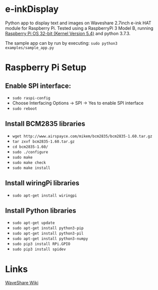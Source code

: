 # e-inkDisplay
Python app to display text and images on Waveshare 2.7inch e-ink HAT module for Raspberry Pi.
Tested using a RaspberryPi 3 Model B, running [Raspberry Pi OS 32-bit (Kernel Version 5.4)](https://www.raspberrypi.org/software/operating-systems/#raspberry-pi-os-32-bit) and python 3.7.3.

The sample app can by run by executing:
`sudo python3 examples/sample_app.py`

# Raspberry Pi Setup

## Enable SPI interface:
- `sudo raspi-config`
- Choose Interfacing Options -> SPI -> Yes  to enable SPI interface
- `sudo reboot`

## Install BCM2835 libraries
- `wget http://www.airspayce.com/mikem/bcm2835/bcm2835-1.60.tar.gz`
- `tar zxvf bcm2835-1.60.tar.gz`
- `cd bcm2835-1.60/`
- `sudo ./configure`
- `sudo make`
- `sudo make check`
- `sudo make install`

## Install wiringPi libraries
- `sudo apt-get install wiringpi`

## Install Python libraries
- `sudo apt-get update`
- `sudo apt-get install python3-pip`
- `sudo apt-get install python3-pil`
- `sudo apt-get install python3-numpy`
- `sudo pip3 install RPi.GPIO`
- `sudo pip3 install spidev`

# Links
[WaveShare Wiki](https://www.waveshare.com/wiki/2.7inch_e-Paper_HAT)

